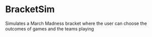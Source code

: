 # BracketSim
Simulates a March Madness bracket where the user can choose the outcomes of games and the teams playing
